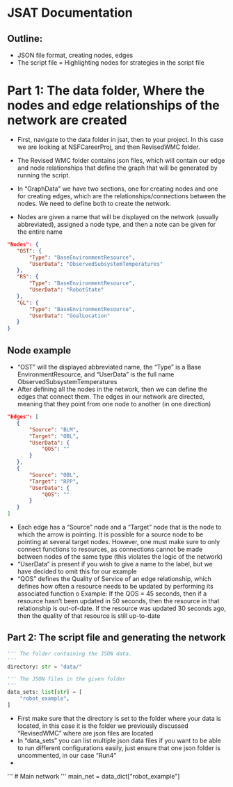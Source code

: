 # JSAT Documentation

## Outline:

- JSON file format, creating nodes, edges
- The script file
= Highlighting nodes for strategies in the script file

# Part 1: The data folder, Where the nodes and edge relationships of the network are created
- First, navigate to the data folder in jsat, then to your project. In this case we are looking at NSFCareerProj, and then RevisedWMC folder. 
 
- The Revised WMC folder contains json files, which will contain our edge and node relationships that define the graph that will be generated by running the script. 
- In “GraphData” we have two sections, one for creating nodes and one for creating edges, which are the relationships/connections between the nodes. We need to define both to create the network. 
- Nodes are given a name that will be displayed on the network (usually abbreviated), assigned a node type, and then a note can be given for the entire name

 ``` JSON
"Nodes": {
    "OST": {
        "Type": "BaseEnvironmentResource",
        "UserData": "ObservedSubsystemTemperatures"
    },
    "RS": {
        "Type": "BaseEnvironmentResource",
        "UserData": "RobotState"
    },
    "GL": {
        "Type": "BaseEnvironmentResource",
        "UserData": "GoalLocation"
    }
}
```


## Node example
- “OST” will the displayed abbreviated name, the “Type” is a Base EnvironmentResource, and “UserData” is the full name ObservedSubsystemTemperatures
- After defining all the nodes in the network, then we can define the edges that connect them. The edges in our network are directed, meaning that they point from one node to another (in one direction)

 ``` JSON
 "Edges": [
    {
        "Source": "BLM",
        "Target": "OBL",
        "UserData": {
            "QOS": ""
        }
    },
    {
        "Source": "OBL",
        "Target": "RPP",
        "UserData": {
            "QOS": ""
        }
    }
]
```

- Each edge has a “Source” node and a “Target” node that is the node to which the arrow is pointing. It is possible for a source node to be pointing at several target nodes. However, one must make sure to only connect functions to resources, as connections cannot be made between nodes of the same type (this violates the logic of the network)
- “UserData” is present if you wish to give a name to the label, but we have decided to omit this for our example
- “QOS” defines the Quality of Service of an edge relationship, which defines how often a resource needs to be updated by performing its associated function 
o	Example: If the QOS = 45 seconds, then if a resource hasn’t been updated in 50 seconds, then the resource in that relationship is out-of-date. If the resource was updated 30 seconds ago, then the quality of that resource is still up-to-date 

## Part 2: The script file and generating the network

``` Python
''' The folder containing the JSON data.
'''
directory: str = "data/"

''' The JSON files in the given folder
'''
data_sets: list[str] = [
    "robot_example",
]
```
 
- First make sure that the directory is set to the folder where your data is located, in this case it is the folder we previously discussed “RevisedWMC” where are json files are located
- In “data_sets” you can list multiple json data files if you want to be able to run different configurations easily, just ensure that one json folder is uncommented, in our case “Run4”
- 

''' # Main network
''' main_net = data_dict["robot_example"]
```

